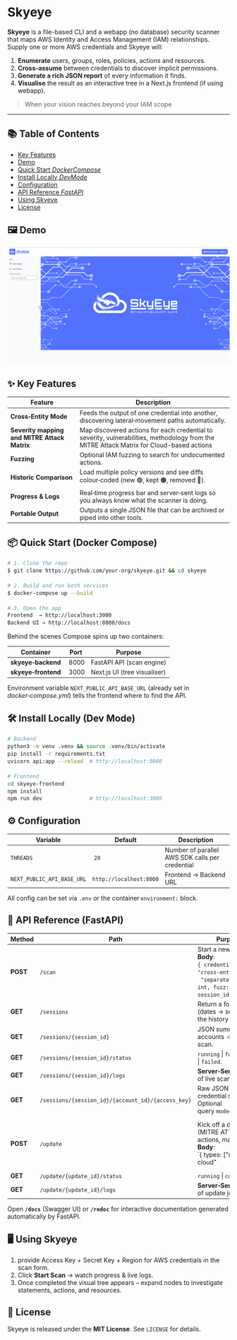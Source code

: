 # Skyeye

**Skyeye** is a file-based CLI and a webapp (no database) security scanner that maps AWS Identity and Access Management (IAM) relationships. Supply one or more AWS credentials and Skyeye will:

1. **Enumerate** users, groups, roles, policies, actions and resources.
2. **Cross‑assume** between credentials to discover implicit permissions.
3. **Generate a rich JSON report** of every information it finds.
4. **Visualise** the result as an interactive tree in a Next.js frontend (if using webapp).

> When your vision reaches beyond your IAM scope

---

## 📚 Table of Contents

- [Key Features](#-key-features)
- [Demo](#-demo)
- [Quick Start $Docker Compose$](#-quick-start-docker-compose)
- [Install Locally $Dev Mode$](#-install-locally-dev-mode)
- [Configuration](#-configuration)
- [API Reference $FastAPI$](#-api-reference-fastapi)
- [Using Skyeye](#-using-skyeye)
- [License](#-license)

## 🖼️ Demo

![Skyeye demo screenshot](demo-images/homepage.png)

## ✨ Key Features

| Feature                                      | Description                                                                                                                               |
| -------------------------------------------- | ----------------------------------------------------------------------------------------------------------------------------------------- |
| **Cross‑Entity Mode**                        | Feeds the output of one credential into another, discovering lateral‑movement paths automatically.                                        |
| **Severity mapping and MITRE Attack Matrix** | Map discovered actions for each credential to severity, vulnerabilities, methodology from the MITRE Attack Matrix for Cloud-based actions |
| **Fuzzing**                                  | Optional IAM fuzzing to search for undocumented actions.                                                                                  |
| **Historic Comparison**                      | Load multiple policy versions and see diffs colour‑coded (new 🟢, kept 🟠, removed 🔴).                                                   |
| **Progress & Logs**                          | Real‑time progress bar and server‑sent logs so you always know what the scanner is doing.                                                 |
| **Portable Output**                          | Outputs a single JSON file that can be archived or piped into other tools.                                                                |

## 📦 Quick Start (Docker Compose)

```bash
# 1. Clone the repo
$ git clone https://github.com/your‑org/skyeye.git && cd skyeye

# 2. Build and run both services
$ docker‑compose up --build

# 3. Open the app
Frontend  → http://localhost:3000
Backend UI → http://localhost:8000/docs
```

Behind the scenes Compose spins up two containers:

| Container           | Port  | Purpose                      |
| ------------------- | ----- | ---------------------------- |
| **skyeye‑backend**  |  8000 | FastAPI API (scan engine)    |
| **skyeye‑frontend** |  3000 | Next.js UI (tree visualiser) |

Environment variable `NEXT_PUBLIC_API_BASE_URL` (already set in _docker‑compose.yml_) tells the frontend where to find the API.

## 🛠️ Install Locally (Dev Mode)

```bash
# Backend
python3 -m venv .venv && source .venv/bin/activate
pip install -r requirements.txt
uvicorn api:app --reload  # http://localhost:8000

# Frontend
cd skyeye‑frontend
npm install
npm run dev               # http://localhost:3000
```

## ⚙️ Configuration

| Variable                   | Default                 | Description                                     |
| -------------------------- | ----------------------- | ----------------------------------------------- |
| `THREADS`                  |  `20`                   | Number of parallel AWS SDK calls per credential |
| `NEXT_PUBLIC_API_BASE_URL` | `http://localhost:8000` | Frontend → Backend URL                          |

All config can be set via `.env` or the container `environment:` block.

## 📑 API Reference (FastAPI)

| Method   | Path                                               | Purpose / Notes                                                                                                                                   |               |                                                            |
| -------- | -------------------------------------------------- | ------------------------------------------------------------------------------------------------------------------------------------------------- | ------------- | ---------------------------------------------------------- |
| **POST** | `/scan`                                            | Start a new scan.<br>**Body**:<br>`{ credentials: [ … ], mode: "cross‑entity" \| "separate‑entity", thread: int, fuzz: bool }` → `{ session_id }` |               |                                                            |
| **GET**  | `/sessions`                                        | Return a folder‑style tree (dates → sessions) used by the history sidebar.                                                                        |               |                                                            |
| **GET**  | `/sessions/{session_id}`                           | JSON summary of accounts → credentials for a scan.                                                                                                |               |                                                            |
| **GET**  | `/sessions/{session_id}/status`                    | `running` \| `fuzzing` \| `completed` \| `failed`.                                                                                                |               |                                                            |
| **GET**  | `/sessions/{session_id}/logs`                      | **Server‑Sent Events** stream of live scan logs.                                                                                                  |               |                                                            |
| **GET**  | `/sessions/{session_id}/{account_id}/{access_key}` | Raw JSON for a single credential set.<br>Optional query `mode=scan` or `mode=fuzz`.                                                               |               |                                                            |
| **POST** | `/update`                                          | Kick off a data update (MITRE ATT\&CK Cloud, AWS actions, managed policies).<br>**Body**:<br>\`{ types: \["mitre-attack-cloud"                    | "aws-actions" | "aws-managed-policies"], thread: int }` → `{ update_id }\` |
| **GET**  | `/update/{update_id}/status`                       | `running` \| `completed` \| `failed`.                                                                                                             |               |                                                            |
| **GET**  | `/update/{update_id}/logs`                         | **Server‑Sent Events** stream of update job logs.                                                                                                 |               |                                                            |

Open **`/docs`** (Swagger UI) or **`/redoc`** for interactive documentation generated automatically by FastAPI.

## 🖥️ Using Skyeye

1. provide Access Key + Secret Key + Region for AWS credentials in the scan form.
2. Click **Start Scan** → watch progress & live logs.
3. Once completed the visual tree appears – expand nodes to investigate statements, actions, and resources.

## 📄 License

Skyeye is released under the **MIT License**. See `LICENSE` for details.
